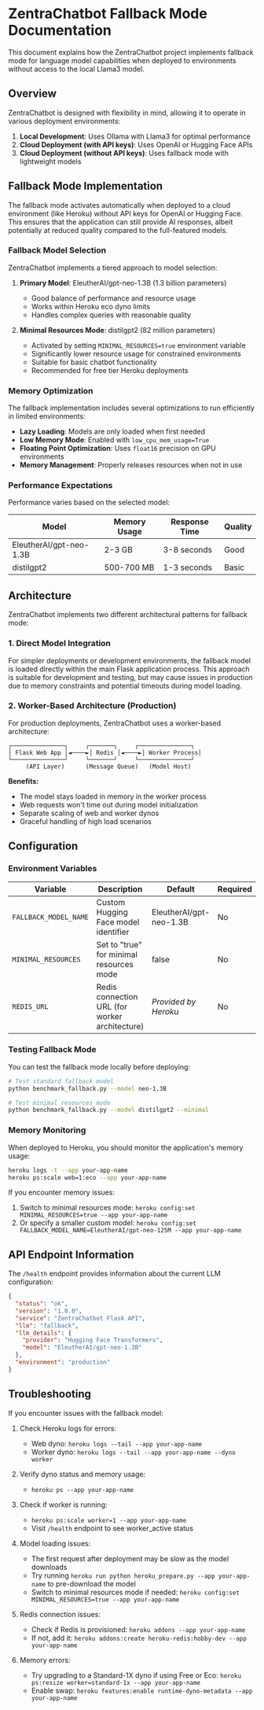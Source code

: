 # ZentraChatbot Fallback Mode Documentation

This document explains how the ZentraChatbot project implements fallback mode for language model capabilities when deployed to environments without access to the local Llama3 model.

## Overview

ZentraChatbot is designed with flexibility in mind, allowing it to operate in various deployment environments:

1. **Local Development**: Uses Ollama with Llama3 for optimal performance
2. **Cloud Deployment (with API keys)**: Uses OpenAI or Hugging Face APIs
3. **Cloud Deployment (without API keys)**: Uses fallback mode with lightweight models

## Fallback Mode Implementation

The fallback mode activates automatically when deployed to a cloud environment (like Heroku) without API keys for OpenAI or Hugging Face. This ensures that the application can still provide AI responses, albeit potentially at reduced quality compared to the full-featured models.

### Fallback Model Selection

ZentraChatbot implements a tiered approach to model selection:

1. **Primary Model**: EleutherAI/gpt-neo-1.3B (1.3 billion parameters)
   - Good balance of performance and resource usage
   - Works within Heroku eco dyno limits
   - Handles complex queries with reasonable quality

2. **Minimal Resources Mode**: distilgpt2 (82 million parameters)
   - Activated by setting `MINIMAL_RESOURCES=true` environment variable
   - Significantly lower resource usage for constrained environments
   - Suitable for basic chatbot functionality
   - Recommended for free tier Heroku deployments

### Memory Optimization

The fallback implementation includes several optimizations to run efficiently in limited environments:

- **Lazy Loading**: Models are only loaded when first needed
- **Low Memory Mode**: Enabled with `low_cpu_mem_usage=True`
- **Floating Point Optimization**: Uses `float16` precision on GPU environments
- **Memory Management**: Properly releases resources when not in use

### Performance Expectations

Performance varies based on the selected model:

| Model | Memory Usage | Response Time | Quality |
|-------|-------------|--------------|---------|
| EleutherAI/gpt-neo-1.3B | 2-3 GB | 3-8 seconds | Good |
| distilgpt2 | 500-700 MB | 1-3 seconds | Basic |

## Architecture

ZentraChatbot implements two different architectural patterns for fallback mode:

### 1. Direct Model Integration

For simpler deployments or development environments, the fallback model is loaded directly within the main Flask application process. This approach is suitable for development and testing, but may cause issues in production due to memory constraints and potential timeouts during model loading.

### 2. Worker-Based Architecture (Production)

For production deployments, ZentraChatbot uses a worker-based architecture:

```
┌───────────────┐     ┌───────┐     ┌───────────────┐
│ Flask Web App │◄────►│ Redis │◄────►│ Worker Process│
└───────────────┘     └───────┘     └───────────────┘
     (API Layer)      (Message Queue)   (Model Host)
```

**Benefits:**
- The model stays loaded in memory in the worker process
- Web requests won't time out during model initialization
- Separate scaling of web and worker dynos
- Graceful handling of high load scenarios

## Configuration

### Environment Variables

| Variable | Description | Default | Required |
|----------|-------------|---------|----------|
| `FALLBACK_MODEL_NAME` | Custom Hugging Face model identifier | EleutherAI/gpt-neo-1.3B | No |
| `MINIMAL_RESOURCES` | Set to "true" for minimal resources mode | false | No |
| `REDIS_URL` | Redis connection URL (for worker architecture) | *Provided by Heroku* | No |

### Testing Fallback Mode

You can test the fallback mode locally before deploying:

```bash
# Test standard fallback model
python benchmark_fallback.py --model neo-1.3B

# Test minimal resources mode
python benchmark_fallback.py --model distilgpt2 --minimal
```

### Memory Monitoring

When deployed to Heroku, you should monitor the application's memory usage:

```bash
heroku logs -t --app your-app-name
heroku ps:scale web=1:eco --app your-app-name
```

If you encounter memory issues:

1. Switch to minimal resources mode: `heroku config:set MINIMAL_RESOURCES=true --app your-app-name`
2. Or specify a smaller custom model: `heroku config:set FALLBACK_MODEL_NAME=EleutherAI/gpt-neo-125M --app your-app-name`

## API Endpoint Information

The `/health` endpoint provides information about the current LLM configuration:

```json
{
  "status": "ok",
  "version": "1.0.0",
  "service": "ZentraChatbot Flask API",
  "llm": "fallback",
  "llm_details": {
    "provider": "Hugging Face Transformers",
    "model": "EleutherAI/gpt-neo-1.3B"
  },
  "environment": "production"
}
```

## Troubleshooting

If you encounter issues with the fallback model:

1. Check Heroku logs for errors:
   - Web dyno: `heroku logs --tail --app your-app-name`
   - Worker dyno: `heroku logs --tail --app your-app-name --dyno worker`

2. Verify dyno status and memory usage:
   - `heroku ps --app your-app-name`

3. Check if worker is running:
   - `heroku ps:scale worker=1 --app your-app-name`
   - Visit `/health` endpoint to see worker_active status

4. Model loading issues:
   - The first request after deployment may be slow as the model downloads
   - Try running `heroku run python heroku_prepare.py --app your-app-name` to pre-download the model
   - Switch to minimal resources mode if needed: `heroku config:set MINIMAL_RESOURCES=true --app your-app-name`

5. Redis connection issues:
   - Check if Redis is provisioned: `heroku addons --app your-app-name`
   - If not, add it: `heroku addons:create heroku-redis:hobby-dev --app your-app-name`

6. Memory errors:
   - Try upgrading to a Standard-1X dyno if using Free or Eco: `heroku ps:resize worker=standard-1x --app your-app-name`
   - Enable swap: `heroku features:enable runtime-dyno-metadata --app your-app-name`
